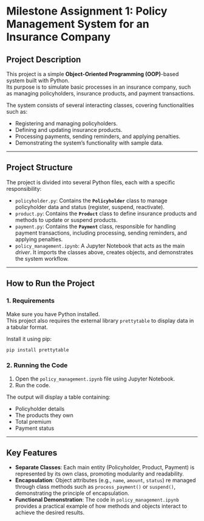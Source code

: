 # Milestone Assignment 1: Policy Management System for an Insurance Company

## Project Description
This project is a simple **Object-Oriented Programming (OOP)**-based system built with Python.  
Its purpose is to simulate basic processes in an insurance company, such as managing policyholders, insurance products, and payment transactions.

The system consists of several interacting classes, covering functionalities such as:
* Registering and managing policyholders.
* Defining and updating insurance products.
* Processing payments, sending reminders, and applying penalties.
* Demonstrating the system’s functionality with sample data.

---

## Project Structure
The project is divided into several Python files, each with a specific responsibility:

* `policyholder.py`: Contains the **`Policyholder`** class to manage policyholder data and status (register, suspend, reactivate).
* `product.py`: Contains the **`Product`** class to define insurance products and methods to update or suspend products.
* `payment.py`: Contains the **`Payment`** class, responsible for handling payment transactions, including processing, sending reminders, and applying penalties.
* `policy_management.ipynb`: A Jupyter Notebook that acts as the main *driver*. It imports the classes above, creates objects, and demonstrates the system workflow.

---

## How to Run the Project

### 1. Requirements
Make sure you have Python installed.  
This project also requires the external library `prettytable` to display data in a tabular format.

Install it using pip:
```bash
pip install prettytable
````

### 2\. Running the Code

1.  Open the `policy_management.ipynb` file using Jupyter Notebook.
2.  Run the code.

The output will display a table containing:
* Policyholder details
* The products they own
* Total premium
* Payment status

-----

## Key Features

  * **Separate Classes**: Each main entity (Policyholder, Product, Payment) is represented by its own class, promoting modularity and readability.
  * **Encapsulation**: Object attributes (e.g., `name`, `amount`, `status`) re managed through class methods such as `process_payment()` or `suspend()`, demonstrating the principle of encapsulation.
  * **Functional Demonstration**: The code in `policy_management.ipynb` provides a practical example of how methods and objects interact to achieve the desired results.

<!-- end list -->

